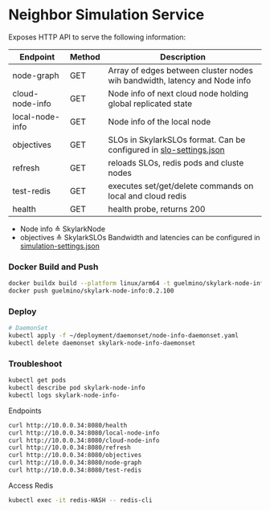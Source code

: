 # Neighbor Simulation Service
Exposes HTTP API to serve the following information:

| Endpoint        | Method | Description                                                                                      |
|-----------------|--------|--------------------------------------------------------------------------------------------------|
| node-graph      | GET    | Array of edges between cluster nodes wih bandwidth, latency and Node info                        | 
| cloud-node-info | GET    | Node info of next cloud node holding global replicated state                                     |
| local-node-info | GET    | Node info of the local node                                                                      |
| objectives      | GET    | SLOs in SkylarkSLOs format. Can be configured in [slo-settings.json](settings/slo-settings.json) |
| refresh         | GET    | reloads SLOs, redis pods and cluste nodes                                                        |
| test-redis      | GET    | executes set/get/delete commands on local and cloud redis                                        |
| health          | GET    | health probe, returns 200                                                                        |

- Node info ≙ SkylarkNode
- objectives ≙ SkylarkSLOs
Bandwidth and latencies can be configured in [simulation-settings.json](settings/simulation-settings.json)
### Docker Build and Push
```bash
docker buildx build --platform linux/arm64 -t guelmino/skylark-node-info:0.2.100 .
docker push guelmino/skylark-node-info:0.2.100
```
### Deploy
```bash
# DaemonSet
kubectl apply -f ~/deployment/daemonset/node-info-daemonset.yaml
kubectl delete daemonset skylark-node-info-daemonset
```
### Troubleshoot
```bash
kubectl get pods
kubectl describe pod skylark-node-info
kubectl logs skylark-node-info-
```

Endpoints
```bash
curl http://10.0.0.34:8080/health
curl http://10.0.0.34:8080/local-node-info
curl http://10.0.0.34:8080/cloud-node-info
curl http://10.0.0.34:8080/refresh
curl http://10.0.0.34:8080/objectives
curl http://10.0.0.34:8080/node-graph
curl http://10.0.0.34:8080/test-redis

```

Access Redis
```bash
kubectl exec -it redis-HASH -- redis-cli
```